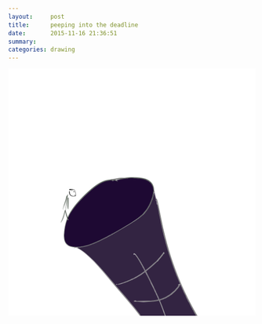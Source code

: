 ```yaml
---
layout:     post
title:      peeping into the deadline
date:       2015-11-16 21:36:51
summary:    
categories: drawing
---
```

![peeping into the deadline](/images/blog/peeping-into-the-deadline.png "I see dead people.")
